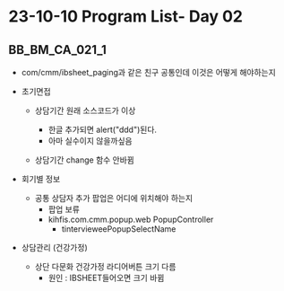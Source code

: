 # 23-10-10 Program List- Day 02

## BB_BM_CA_021_1

- com/cmm/ibsheet_paging과 같은 친구 공통인데 이것은 어떻게 해야하는지
- 초기면접
  - 상담기간 원래 소스코드가 이상
    - 한글 추가되면 alert("ddd")된다.
    - 아마 실수이지 않을까싶음

  - 상담기간 change 함수 안바뀜

- 회기별 정보
  - 공통 상담자 추가 팝업은 어디에 위치해야 하는지
    - 팝업 보류 
    - kihfis.com.cmm.popup.web PopupController
      - tintervieweePopupSelectName

- 상담관리 (건강가정)
  - 상단 다문화 건강가정 라디어버튼 크기 다름
    - 원인 : IBSHEET들어오면 크기 바뀜
